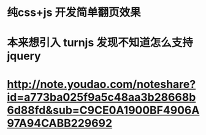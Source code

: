 # 纯css+js 开发简单翻页效果

# 本来想引入 turnjs 发现不知道怎么支持jquery
# http://note.youdao.com/noteshare?id=a773ba025f9a5c48aa3b28668b6d88fd&sub=C9CE0A1900BF4906A97A94CABB229692